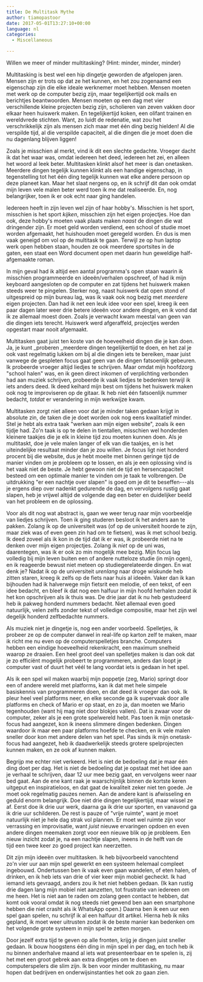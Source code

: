 ```yaml
---
title: De Multitask Mythe
author: tiamopastoor
date: 2017-05-01T13:27:10+00:00
language: nl
categories:
  - Miscellaneous

---
```

Willen we meer of minder multitasking? (Hint: minder, minder, minder)

Multitasking is best wel een hip dingetje geworden de afgelopen jaren. Mensen zijn er trots op dat ze het kunnen, en het zou zogenaamd een eigenschap zijn die elke ideale werknemer moet hebben. Mensen moeten met werk op de computer bezig zijn, maar tegelijkertijd ook mails en berichtjes beantwoorden. Mensen moeten op een dag met vier verschillende kleine projecten bezig zijn, scholieren van zeven vakken door elkaar heen huiswerk maken. En tegelijkertijd koken, een olifant trainen en wereldvrede stichten. Want, zo luidt de redenatie, wat zou het verschrikkelijk zijn als mensen zich maar met één ding bezig hielden! Al die verspilde tijd, al die verspilde capaciteit, al die dingen die je moet doen die nu dagenlang blijven liggen!

Zoals je misschien al merkt, vind ik dit een slechte gedachte. Vroeger dacht ik dat het waar was, omdat iedereen het deed, iedereen het zei, en alleen het woord al leek beter. Multitasken klinkt alsof het meer is dan onetasken. Meerdere dingen tegelijk kunnen klinkt als een handige eigenschap, in tegenstelling tot het één ding tegelijk kunnen wat elke andere persoon op deze planeet kan. Maar het slaat nergens op, en ik schrijf dit dan ook omdat mijn leven vele malen beter werd toen ik me dat realiseerde. En, nog belangrijker, toen ik er ook echt naar ging handelen.


Iedereen heeft in zijn leven wel zijn of haar hobby's. Misschien is het sport, misschien is het sport _kijken_, misschien zijn het eigen projectjes. Hoe dan ook, deze hobby's moeten vaak plaats maken _naast_ de dingen die wat dringender zijn. Er moet geld worden verdiend, een school of studie moet worden afgemaakt, het huishouden moet geregeld worden. En dus is men vaak geneigd om vol op de multitask te gaan. Terwijl ze op hun laptop werk open hebben staan, houden ze ook meerdere sportsites in de gaten, een staat een Word document open met daarin hun geweldige half-afgemaakte roman.

In mijn geval had ik altijd een aantal programma's open staan waarin ik misschien programmeerde en ideeën/verhalen opschreef, of had ik mijn keyboard aangesloten op de computer en zat tijdens het huiswerk maken steeds weer te pingelen. Sterker nog, naast huiswerk dat open stond of uitgespreid op mijn bureau lag, was ik vaak ook nog bezig met _meerdere_ eigen projecten. Dan had ik net een leuk idee voor een spel, kreeg ik een paar dagen later weer drie betere ideeën voor andere dingen, en ik vond dat ik ze allemaal moest doen. Zoals je verwacht kwam meestal van geen van die dingen iets terecht. Huiswerk werd afgeraffeld, projectjes werden opgestart maar nooit afgemaakt.

Multitasken gaat juist ten koste van de hoeveelheid dingen die je kan doen. Ja, je kunt _proberen _meerdere dingen tegelijkertijd te doen, en het zal je ook vast regelmatig lukken om bij al die dingen iets te bereiken, maar juist vanwege de gespleten focus gaat geen van de dingen fatsoenlijk gebeuren. Ik probeerde vroeger altijd liedjes te schrijven. Maar omdat mijn hoofdzorg "school halen" was, en ik geen direct inkomen of verplichting verbonden had aan muziek schrijven, probeerde ik vaak liedjes te bedenken terwijl ik iets anders deed. Ik deed keihard mijn best om tijdens het huiswerk maken ook nog te improviseren op de gitaar. Ik heb niet één fatsoenlijk nummer bedacht, _totdat_ er verandering in mijn werkwijze kwam.

Multitasken zorgt niet alleen voor dat je minder taken gedaan krijgt in absolute zin, de taken die je doet worden ook nog eens kwalitatief minder. Stel je hebt als extra taak "werken aan mijn eigen website", zoals ik een tijdje had. Zo'n taak is op te delen in tientallen, misschien wel honderden kleinere taakjes die je elk in kleine tijd zou moeten kunnen doen. Als je multitaskt, doe je vele malen langer of elk van die taakjes, en is het uiteindelijke resultaat minder dan je zou willen. Je focus ligt niet honderd procent bij die website, dus je hebt moeite met binnen geringe tijd de manier vinden om je probleem op te lossen, en als je een oplossing vind is het vaak niet de beste. Je hebt gewoon niet de tijd en hersencapaciteit besteed om een optimale manier te vinden om je taak te volbrengen. De uitdrukking "er een nachtje over slapen" is goed om je dit te beseffen---als je ergens diep over nadenkt gedurende de dag, en vervolgens rustig gaat slapen, heb je vrijwel altijd de volgende dag een beter en duidelijker beeld van het probleem en de oplossing.

Voor als dit nog wat abstract is, gaan we weer terug naar mijn voorbeeldje van liedjes schrijven. Toen ik ging studeren besloot ik het anders aan te pakken. Zolang ik op de universiteit was (of op de universiteit hoorde te zijn, maar ziek was of even geen zin had om te fietsen), was ik met school bezig. Ik deed zoveel als ik kon in de tijd dat ik er was, ik probeerde niet na te denken over mijn eigen projectjes. Zolang ik _niet_ op de uni was, daarentegen, was ik er ook zo min mogelijk mee bezig. Mijn focus lag volledig bij mijn leven buiten een of andere nutteloze studie (in mijn ogen), en ik reageerde bewust niet meteen op studiegerelateerde dingen. En wat denk je? Nadat ik op de universiteit _urenlang_ naar droge wiskunde heb zitten staren, kreeg ik zelfs op de fiets naar huis al ideeën. Vaker dan ik kan bijhouden had ik halverwege mijn fietsrit een melodie, of een tekst, of een idee bedacht, en bleef ik dat nog een halfuur in mijn hoofd herhalen zodat ik het kon opschrijven als ik thuis was. De drie jaar dat ik nu heb gestudeerd heb ik pakweg honderd nummers bedacht. Niet allemaal even goed natuurlijk, velen zelfs zonder tekst of volledige compositie, maar het zijn wel degelijk honderd zelfbedachte nummers.

Als muziek niet je dingetje is, nog een ander voorbeeld. Spelletjes, ik probeer ze op de computer danwel in real-life op karton zelf te maken, maar ik richt me nu even op de computerspelletjes branche. Computers hebben een eindige hoeveelheid rekenkracht, een maximum snelheid waarop ze draaien. Een heel groot deel van spelletjes maken is dan ook dat je zo efficiënt mogelijk probeert te programmeren, anders dan loopt je computer vast of duurt het véél te lang voordat iets is gedaan in het spel.

Als ik een spel wil maken waarbij mijn poppetje (zeg, Mario) springt door een of andere wereld met platforms, kan ik dat met hele simpele basiskennis van programmeren doen, en dat deed ik vroeger dan ook. Ik pleur heel veel platforms neer, en elke seconde ga ik supervaak door alle platforms en check of Mario er op staat, en zo ja, dan moeten we Mario tegenhouden (want hij mag niet door blokjes vallen). Dat is zwaar voor de computer, zeker als je een grote spelwereld hebt. Pas toen ik mijn onetask-focus had aangezet, kon ik ineens slimmere dingen bedenken. Dingen waardoor ik maar een paar platforms hoefde te checken, en ik vele malen sneller door kon met andere delen van het spel. Pas sinds ik mijn onetask-focus had aangezet, heb ik daadwerkelijk steeds grotere spelprojecten kunnen maken, en ze ook af kunnen maken.

Begrijp me echter niet verkeerd. Het is niet de bedoeling dat je maar één ding doet per dag. Het is niet de bedoeling dat je opstaat met het idee aan je verhaal te schrijven, daar 12 uur mee bezig gaat, en vervolgens weer naar bed gaat. Aan de ene kant raak je waarschijnlijk binnen de kortste keren uitgeput en inspiratieloos, en dat gaat de kwaliteit zeker niet ten goede. Je moet ook regelmatig pauzes nemen. Aan de andere kant is afwisseling en geduld enorm belangrijk. Doe niet drie dingen tegelijkertijd, maar wissel ze af. Eerst doe ik drie uur werk, daarna ga ik drie uur sporten, en vanavond ga ik drie uur schilderen. De rest is pauze of "vrije ruimte", want je moet natuurlijk niet je hele dag strak vol plannen. Er moet wel ruimte zijn voor verrassing en improvisatie, want _juist_ nieuwe ervaringen opdoen en even andere dingen meemaken zorgt voor een nieuwe blik op je probleem. Een nieuw inzicht zodat je, na een nachtje slapen, ineens in de helft van de tijd een twee keer zo goed project kan neerzetten.

Dit zijn mijn ideeën over multitasken. Ik heb bijvoorbeeld vanochtend zo'n vier uur aan mijn spel gewerkt en een systeem helemaal compleet ingebouwd. Ondertussen ben ik vaak even gaan wandelen, of eten halen, of drinken, en ik heb iets van drie of vier keer mijn mobiel gecheckt. Ik had iemand iets gevraagd, anders zou ik het niet hebben gedaan. (Ik kan rustig drie dagen lang mijn mobiel niet aanzetten, tot frustratie van iedereen om me heen. Het is niet aan te raden om zolang geen contact te hebben, dat komt ook vooral omdat ik nog steeds niet gewend ben aan een smartphone hebben die niet crasht als ik WhatsApp open.) Daarna ben ik een uur een spel gaan spelen, nu schrijf ik al een halfuur dit artikel. Hierna heb ik niks gepland, ik moet weer uitrusten zodat ik de beste manier kan bedenken om het volgende grote systeem in mijn spel te zetten morgen.

Door jezelf extra tijd te geven op alle fronten, krijg je dingen juist sneller gedaan. Ik bouw hoogstens één ding in mijn spel in per dag, en toch heb ik nu binnen anderhalve maand al iets wat presenteerbaar en te spelen is, zij het met een groot gebrek aan extra dingetjes om te doen en computerspelers die slim zijn. Ik ben voor minder multitasking, nu maar hopen dat bedrijven en onderwijsinstanties het ook zo gaan zien.